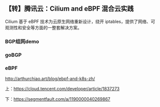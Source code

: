 ## 【转】腾讯云：Cilium and eBPF 混合云实践

Cilium 基于 eBPF 技术为云原生网络重新设计，绕开 iptables，提供了网络、可观测性和安全等方面的一整套解决方案。

### BGP组网demo

### goBGP

### eBPF

http://arthurchiao.art/blog/ebpf-and-k8s-zh/





上：https://cloud.tencent.com/developer/article/1837273

下：https://segmentfault.com/a/1190000040269867



